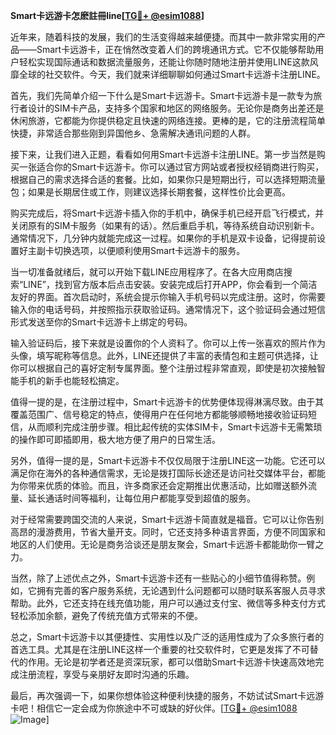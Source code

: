 **Smart卡远游卡怎麽註冊line[[TG💪+ @esim1088](https://t.me/s/esim1088)]**

近年来，随着科技的发展，我们的生活变得越来越便捷。而其中一款非常实用的产品——Smart卡远游卡，正在悄然改变着人们的跨境通讯方式。它不仅能够帮助用户轻松实现国际通话和数据流量服务，还能让你随时随地注册并使用LINE这款风靡全球的社交软件。今天，我们就来详细聊聊如何通过Smart卡远游卡注册LINE。

首先，我们先简单介绍一下什么是Smart卡远游卡。Smart卡远游卡是一款专为旅行者设计的SIM卡产品，支持多个国家和地区的网络服务。无论你是商务出差还是休闲旅游，它都能为你提供稳定且快速的网络连接。更棒的是，它的注册流程简单快捷，非常适合那些刚到异国他乡、急需解决通讯问题的人群。

接下来，让我们进入正题，看看如何用Smart卡远游卡注册LINE。第一步当然是购买一张适合你的Smart卡远游卡。你可以通过官方网站或者授权经销商进行购买，根据自己的需求选择合适的套餐。比如，如果你只是短期出行，可以选择短期流量包；如果是长期居住或工作，则建议选择长期套餐，这样性价比会更高。

购买完成后，将Smart卡远游卡插入你的手机中，确保手机已经开启飞行模式，并关闭原有的SIM卡服务（如果有的话）。然后重启手机，等待系统自动识别新卡。通常情况下，几分钟内就能完成这一过程。如果你的手机是双卡设备，记得提前设置好主副卡切换选项，以便顺利使用Smart卡远游卡的服务。

当一切准备就绪后，就可以开始下载LINE应用程序了。在各大应用商店搜索“LINE”，找到官方版本后点击安装。安装完成后打开APP，你会看到一个简洁友好的界面。首次启动时，系统会提示你输入手机号码以完成注册。这时，你需要输入你的电话号码，并按照指示获取验证码。通常情况下，这个验证码会通过短信形式发送至你的Smart卡远游卡上绑定的号码。

输入验证码后，接下来就是设置你的个人资料了。你可以上传一张喜欢的照片作为头像，填写昵称等信息。此外，LINE还提供了丰富的表情包和主题可供选择，让你可以根据自己的喜好定制专属界面。整个注册过程非常直观，即使是初次接触智能手机的新手也能轻松搞定。

值得一提的是，在注册过程中，Smart卡远游卡的优势便体现得淋漓尽致。由于其覆盖范围广、信号稳定的特点，使得用户在任何地方都能够顺畅地接收验证码短信，从而顺利完成注册步骤。相比起传统的实体SIM卡，Smart卡远游卡无需繁琐的操作即可即插即用，极大地方便了用户的日常生活。

另外，值得一提的是，Smart卡远游卡不仅仅局限于注册LINE这一功能。它还可以满足你在海外的各种通信需求，无论是拨打国际长途还是访问社交媒体平台，都能为你带来优质的体验。而且，许多商家还会定期推出优惠活动，比如赠送额外流量、延长通话时间等福利，让每位用户都能享受到超值的服务。

对于经常需要跨国交流的人来说，Smart卡远游卡简直就是福音。它可以让你告别高昂的漫游费用，节省大量开支。同时，它还支持多种语言界面，方便不同国家和地区的人们使用。无论是商务洽谈还是朋友聚会，Smart卡远游卡都能助你一臂之力。

当然，除了上述优点之外，Smart卡远游卡还有一些贴心的小细节值得称赞。例如，它拥有完善的客户服务系统，无论遇到什么问题都可以随时联系客服人员寻求帮助。此外，它还支持在线充值功能，用户可以通过支付宝、微信等多种支付方式轻松添加余额，避免了传统充值方式带来的不便。

总之，Smart卡远游卡以其便捷性、实用性以及广泛的适用性成为了众多旅行者的首选工具。尤其是在注册LINE这样一个重要的社交软件时，它更是发挥了不可替代的作用。无论是初学者还是资深玩家，都可以借助Smart卡远游卡快速高效地完成注册流程，享受与亲朋好友即时沟通的乐趣。

最后，再次强调一下，如果你想体验这种便利快捷的服务，不妨试试Smart卡远游卡吧！相信它一定会成为你旅途中不可或缺的好伙伴。[[TG💪+ @esim1088](https://t.me/s/esim1088) ![Image](https://i.postimg.cc/4NQfJmqS/Snipaste-2025-05-13-00-14-12.png)]